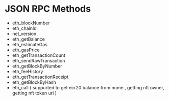 # JSON RPC Methods

- eth_blockNumber
- eth_chainId
- net_version
- eth_getBalance
- eth_estimateGas
- eth_gasPrice
- eth_getTransactionCount
- eth_sendRawTransaction
- eth_getBlockByNumber
- eth_feeHistory
- eth_getTransactionReceipt
- eth_getBlockByHash
- eth_call ( suppurted to get ecr20 balance from nume , getting nft owner, getting nft token uri )
